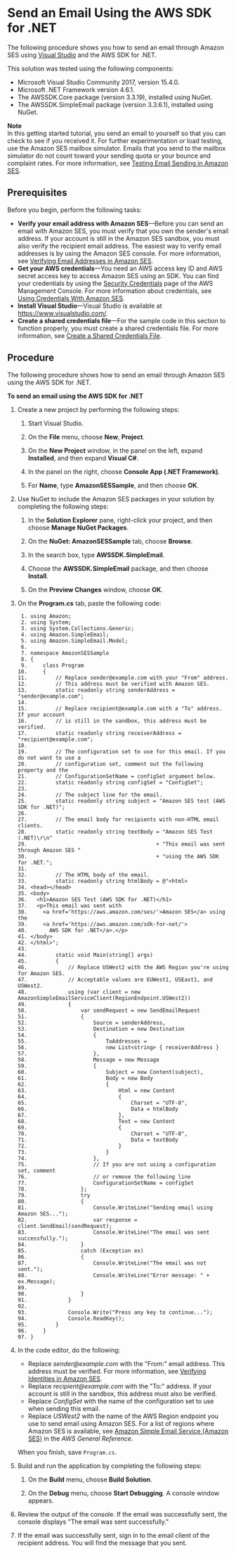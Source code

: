 # Send an Email Using the AWS SDK for \.NET<a name="send-using-sdk-net"></a>

The following procedure shows you how to send an email through Amazon SES using [Visual Studio](https://www.visualstudio.com/) and the AWS SDK for \.NET\.

This solution was tested using the following components:
+ Microsoft Visual Studio Community 2017, version 15\.4\.0\.
+ Microsoft \.NET Framework version 4\.6\.1\.
+ The AWSSDK\.Core package \(version 3\.3\.19\), installed using NuGet\.
+ The AWSSDK\.SimpleEmail package \(version 3\.3\.6\.1\), installed using NuGet\.

**Note**  
In this getting started tutorial, you send an email to yourself so that you can check to see if you received it\. For further experimentation or load testing, use the Amazon SES mailbox simulator\. Emails that you send to the mailbox simulator do not count toward your sending quota or your bounce and complaint rates\. For more information, see [Testing Email Sending in Amazon SES](mailbox-simulator.md)\.

## Prerequisites<a name="send-using-sdk-net-prerequisites"></a>

Before you begin, perform the following tasks:
+ **Verify your email address with Amazon SES**—Before you can send an email with Amazon SES, you must verify that you own the sender's email address\. If your account is still in the Amazon SES sandbox, you must also verify the recipient email address\. The easiest way to verify email addresses is by using the Amazon SES console\. For more information, see [Verifying Email Addresses in Amazon SES](verify-email-addresses.md)\. 
+ **Get your AWS credentials**—You need an AWS access key ID and AWS secret access key to access Amazon SES using an SDK\. You can find your credentials by using the [Security Credentials](https://console.aws.amazon.com/iam/home?#security_credential) page of the AWS Management Console\. For more information about credentials, see [Using Credentials With Amazon SES](using-credentials.md)\.
+ **Install Visual Studio**—Visual Studio is available at [https://www\.visualstudio\.com/](https://www.visualstudio.com/)\.
+ **Create a shared credentials file**—For the sample code in this section to function properly, you must create a shared credentials file\. For more information, see [Create a Shared Credentials File](create-shared-credentials-file.md)\.

## Procedure<a name="send-using-sdk-net-procedure"></a>

The following procedure shows how to send an email through Amazon SES using the AWS SDK for \.NET\.

**To send an email using the AWS SDK for \.NET**

1. Create a new project by performing the following steps:

   1. Start Visual Studio\.

   1. On the **File** menu, choose **New**, **Project**\.

   1. On the **New Project** window, in the panel on the left, expand **Installed**, and then expand **Visual C\#**\.

   1. In the panel on the right, choose **Console App \(\.NET Framework\)**\.

   1. For **Name**, type **AmazonSESSample**, and then choose **OK**\.

1. Use NuGet to include the Amazon SES packages in your solution by completing the following steps:

   1. In the **Solution Explorer** pane, right\-click your project, and then choose **Manage NuGet Packages**\.

   1. On the **NuGet: AmazonSESSample** tab, choose **Browse**\.

   1. In the search box, type **AWSSDK\.SimpleEmail**\. 

   1. Choose the **AWSSDK\.SimpleEmail** package, and then choose **Install**\.

   1. On the **Preview Changes** window, choose **OK**\.

1. On the **Program\.cs** tab, paste the following code:

   ```
    1. using Amazon;
    2. using System;
    3. using System.Collections.Generic;
    4. using Amazon.SimpleEmail;
    5. using Amazon.SimpleEmail.Model;
    6. 
    7. namespace AmazonSESSample 
    8. {
    9.     class Program
   10.     {
   11.         // Replace sender@example.com with your "From" address.
   12.         // This address must be verified with Amazon SES.
   13.         static readonly string senderAddress = "sender@example.com";
   14. 
   15.         // Replace recipient@example.com with a "To" address. If your account
   16.         // is still in the sandbox, this address must be verified.
   17.         static readonly string receiverAddress = "recipient@example.com";
   18. 
   19.         // The configuration set to use for this email. If you do not want to use a
   20.         // configuration set, comment out the following property and the
   21.         // ConfigurationSetName = configSet argument below. 
   22.         static readonly string configSet = "ConfigSet";
   23. 
   24.         // The subject line for the email.
   25.         static readonly string subject = "Amazon SES test (AWS SDK for .NET)";
   26. 
   27.         // The email body for recipients with non-HTML email clients.
   28.         static readonly string textBody = "Amazon SES Test (.NET)\r\n" 
   29.                                         + "This email was sent through Amazon SES "
   30.                                         + "using the AWS SDK for .NET.";
   31.         
   32.         // The HTML body of the email.
   33.         static readonly string htmlBody = @"<html>
   34. <head></head>
   35. <body>
   36.   <h1>Amazon SES Test (AWS SDK for .NET)</h1>
   37.   <p>This email was sent with
   38.     <a href='https://aws.amazon.com/ses/'>Amazon SES</a> using the
   39.     <a href='https://aws.amazon.com/sdk-for-net/'>
   40.       AWS SDK for .NET</a>.</p>
   41. </body>
   42. </html>";
   43. 
   44.         static void Main(string[] args)
   45.         {
   46.             // Replace USWest2 with the AWS Region you're using for Amazon SES.
   47.             // Acceptable values are EUWest1, USEast1, and USWest2.
   48.             using (var client = new AmazonSimpleEmailServiceClient(RegionEndpoint.USWest2))
   49.             {
   50.                 var sendRequest = new SendEmailRequest
   51.                 {
   52.                     Source = senderAddress,
   53.                     Destination = new Destination
   54.                     {
   55.                         ToAddresses =
   56.                         new List<string> { receiverAddress }
   57.                     },
   58.                     Message = new Message
   59.                     {
   60.                         Subject = new Content(subject),
   61.                         Body = new Body
   62.                         {
   63.                             Html = new Content
   64.                             {
   65.                                 Charset = "UTF-8",
   66.                                 Data = htmlBody
   67.                             },
   68.                             Text = new Content
   69.                             {
   70.                                 Charset = "UTF-8",
   71.                                 Data = textBody
   72.                             }
   73.                         }
   74.                     },
   75.                     // If you are not using a configuration set, comment
   76.                     // or remove the following line 
   77.                     ConfigurationSetName = configSet
   78.                 };
   79.                 try
   80.                 {
   81.                     Console.WriteLine("Sending email using Amazon SES...");
   82.                     var response = client.SendEmail(sendRequest);
   83.                     Console.WriteLine("The email was sent successfully.");
   84.                 }
   85.                 catch (Exception ex)
   86.                 {
   87.                     Console.WriteLine("The email was not sent.");
   88.                     Console.WriteLine("Error message: " + ex.Message);
   89. 
   90.                 }
   91.             }
   92. 
   93.             Console.Write("Press any key to continue...");
   94.             Console.ReadKey();
   95.         }
   96.     }
   97. }
   ```

1. In the code editor, do the following:
   + Replace *sender@example\.com* with the "From:" email address\. This address must be verified\. For more information, see [Verifying Identities in Amazon SES](verify-addresses-and-domains.md)\.
   + Replace *recipient@example\.com* with the "To:" address\. If your account is still in the sandbox, this address must also be verified\.
   + Replace *ConfigSet* with the name of the configuration set to use when sending this email\.
   + Replace *USWest2* with the name of the AWS Region endpoint you use to send email using Amazon SES\. For a list of regions where Amazon SES is available, see [Amazon Simple Email Service \(Amazon SES\)](https://docs.aws.amazon.com/general/latest/gr/rande.html#ses_region) in the *AWS General Reference*\.

   When you finish, save `Program.cs`\.

1. Build and run the application by completing the following steps:

   1. On the **Build** menu, choose **Build Solution**\.

   1. On the **Debug** menu, choose **Start Debugging**\. A console window appears\.

1. Review the output of the console\. If the email was successfully sent, the console displays "The email was sent successfully\." 

1. If the email was successfully sent, sign in to the email client of the recipient address\. You will find the message that you sent\.